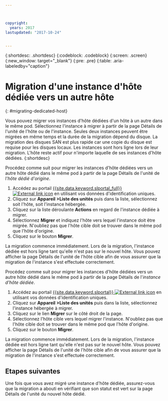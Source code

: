 ```yaml
---



copyright:
  years: 2017
lastupdated: "2017-10-24"


---
```


{:shortdesc: .shortdesc}
{:codeblock: .codeblock}
{:screen: .screen}
{:new_window: target="_blank"}
{:pre: .pre}
{:table: .aria-labeledby="caption"}


# Migration d'une instance d'hôte dédiée vers un autre hôte
{: #migrating-dedicated-host}

Vous pouvez migrer vos instances d'hôte dédiées d'un hôte à un autre dans le même pod. Sélectionnez l'instance à migrer à partir de la page Détails de l'unité de l'hôte ou de l'instance. Seules deux instances peuvent être migrées en même temps et la durée de la migration dépend du disque. La migration des disques SAN est plus rapide car une copie du disque est requise pour les disques locaux. Les instances sont hors ligne lors de leur migration. L'hôte reste actif pour n'importe laquelle de ses instances d'hôte dédiées.
{:shortdesc}

Procédez comme suit pour migrer les instances d'hôte dédiées vers un autre hôte dédié dans le même pod à partir de la page Détails de l'unité de l'*hôte dédié d'origine*. 

1. Accédez au portail [{{site.data.keyword.slportal_full}} ![External link icon](../icons/launch-glyph.svg "External link icon")](https://control.softlayer.com/) en utilisant vos données d'identification uniques. 
2. Cliquez sur **Appareil >Liste des unités** puis dans la liste, sélectionnez soit l'hôte, soit l'instance hébergée.
3. Cliquez sur la liste déroulante **Actions** en regard de l'instance dédiée à migrer.
4. Sélectionnez **Migrer** et indiquez l'hôte vers lequel l'instance doit être migrée. N'oubliez pas que l'hôte cible doit se trouver dans le même pod que l'hôte d'origine.
5. Cliquez sur le bouton **Migrer**. 

La migration commence immédiatement. Lors de la migration, l'instance dédiée est hors ligne tant qu'elle n'est pas sur le nouvel hôte. Vous pouvez afficher la page Détails de l'unité de l'hôte cible afin de vous assurer que la migration de l'instance s'est effectuée correctement.

Procédez comme suit pour migrer les instances d'hôte dédiées vers un autre hôte dédié dans le même pod à partir de la page Détails de l'*instance d'hôte dédiée*.

1. Accédez au portail [{{site.data.keyword.slportal}} ![External link icon](../icons/launch-glyph.svg "External link icon")](https://control.softlayer.com/) en utilisant vos données d'identification uniques.
2. Cliquez sur **Appareil >Liste des unités** puis dans la liste, sélectionnez l'instance hébergée à migrer.
3. Cliquez sur le lien **Migrer** sur le côté droit de la page.
4. Sélectionnez l'hôte cible vers lequel migrer l'instance. N'oubliez pas que l'hôte cible doit se trouver dans le même pod que l'hôte d'origine.
5. Cliquez sur le bouton **Migrer**.

La migration commence immédiatement. Lors de la migration, l'instance dédiée est hors ligne tant qu'elle n'est pas sur le nouvel hôte. Vous pouvez afficher la page Détails de l'unité de l'hôte cible afin de vous assurer que la migration de l'instance s'est effectuée correctement.

## Etapes suivantes
Une fois que vous avez migré une instance d'hôte dédiée, assurez-vous que la migration a abouti en vérifiant que son statut est vert sur la page Détails de l'unité du nouvel hôte dédié.
